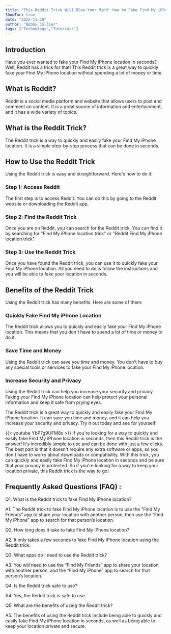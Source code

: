 ```yaml
---
title: "This Reddit Trick Will Blow Your Mind: How to Fake Find My iPhone Location in Seconds!"
ShowToc: true 
date: "2022-11-29"
author: "Bobby Collier" 
tags: ["Technology","Tutorials"]
---
```

## Introduction

Have you ever wanted to fake your Find My iPhone location in seconds? Well, Reddit has a trick for that! This Reddit trick is a great way to quickly fake your Find My iPhone location without spending a lot of money or time. 

## What is Reddit?

Reddit is a social media platform and website that allows users to post and comment on content. It is a great source of information and entertainment, and it has a wide variety of topics.

## What is the Reddit Trick?

The Reddit trick is a way to quickly and easily fake your Find My iPhone location. It is a simple step-by-step process that can be done in seconds. 

## How to Use the Reddit Trick

Using the Reddit trick is easy and straightforward. Here's how to do it: 

### Step 1: Access Reddit

The first step is to access Reddit. You can do this by going to the Reddit website or downloading the Reddit app. 

### Step 2: Find the Reddit Trick

Once you are on Reddit, you can search for the Reddit trick. You can find it by searching for "Find My iPhone location trick" or "Reddit Find My iPhone location trick". 

### Step 3: Use the Reddit Trick

Once you have found the Reddit trick, you can use it to quickly fake your Find My iPhone location. All you need to do is follow the instructions and you will be able to fake your location in seconds. 

## Benefits of the Reddit Trick

Using the Reddit trick has many benefits. Here are some of them: 

### Quickly Fake Find My iPhone Location

The Reddit trick allows you to quickly and easily fake your Find My iPhone location. This means that you don't have to spend a lot of time or money to do it. 

### Save Time and Money

Using the Reddit trick can save you time and money. You don't have to buy any special tools or services to fake your Find My iPhone location. 

### Increase Security and Privacy

Using the Reddit trick can help you increase your security and privacy. Faking your Find My iPhone location can help protect your personal information and keep it safe from prying eyes. 

The Reddit trick is a great way to quickly and easily fake your Find My iPhone location. It can save you time and money, and it can help you increase your security and privacy. Try it out today and see for yourself!

{{< youtube YbP7g9UFM8s >}} 
If you're looking for a way to quickly and easily fake Find My iPhone location in seconds, then this Reddit trick is the answer! It's incredibly simple to use and can be done with just a few clicks. The best part is that it doesn't require any extra software or apps, so you don't have to worry about downloads or compatibility. With this trick, you can quickly and easily fake Find My iPhone location in seconds and be sure that your privacy is protected. So if you're looking for a way to keep your location private, this Reddit trick is the way to go!

## Frequently Asked Questions (FAQ) :
Q1. What is the Reddit trick to fake Find My iPhone location?

A1. The Reddit trick to fake Find My iPhone location is to use the “Find My Friends” app to share your location with another person, then use the “Find My iPhone” app to search for that person’s location.

Q2. How long does it take to fake Find My iPhone location?

A2. It only takes a few seconds to fake Find My iPhone location using the Reddit trick.

Q3. What apps do I need to use the Reddit trick?

A3. You will need to use the “Find My Friends” app to share your location with another person, and the “Find My iPhone” app to search for that person’s location.

Q4. Is the Reddit trick safe to use?

A4. Yes, the Reddit trick is safe to use.

Q5. What are the benefits of using the Reddit trick?

A5. The benefits of using the Reddit trick include being able to quickly and easily fake Find My iPhone location in seconds, as well as being able to keep your location private and secure.


